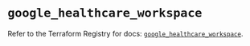# `google_healthcare_workspace`

Refer to the Terraform Registry for docs: [`google_healthcare_workspace`](https://registry.terraform.io/providers/hashicorp/google-beta/6.25.0/docs/resources/google_healthcare_workspace).
